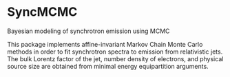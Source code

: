 # SyncMCMC
Bayesian modeling of synchrotron emission using MCMC 

This package implements affine-invariant Markov Chain Monte Carlo methods in order to fit synchrotron spectra to emission from relativistic jets. The bulk Lorentz factor of the jet, number density of electrons, and physical source size are obtained from minimal energy equipartition arguments.
